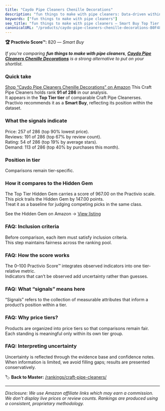 ```yaml
---
title: "Caydo Pipe Cleaners Chenille Decorations"
description: "fun things to make with pipe cleaners: Data-driven within Top Tier ranking using the Practivio Score™. Positioned by quality, value, demand, findability, momen…"
keywords: ["fun things to make with pipe cleaners"]
seo_title: "fun things to make with pipe cleaners — Smart Buy Top Tier (2025)"
canonicalURL: "/products/caydo-pipe-cleaners-chenille-decorations-B0F484F8VG/"
---
```


**🏆 Practivio Score™:** 820 — _Smart Buy_


*If you're comparing **fun things to make with pipe cleaners**, **[Caydo Pipe Cleaners Chenille Decorations](https://www.amazon.com/dp/B0F484F8VG?tag=practivio-20)** is a strong alternative to put on your shortlist.*
### Quick take
[Shop “Caydo Pipe Cleaners Chenille Decorations” on Amazon](https://www.amazon.com/dp/B0F484F8VG?tag=practivio-20)
This Craft Pipe Cleaners holds rank **91 of 286** in our analysis.  
It appears in the **Top Tier tier** of comparable Craft Pipe Cleanerses.  
Practivio recommends it as a **Smart Buy**, reflecting its position within the dataset.

### What the signals indicate
Price: 257 of 286 (top 90% lowest price).  
Reviews: 191 of 286 (top 67% by review count).  
Rating: 54 of 286 (top 19% by average stars).  
Demand: 113 of 286 (top 40% by purchases this month).

### Position in tier
Comparisons remain tier-specific.

### How it compares to the Hidden Gem
The Top Tier Hidden Gem carries a score of 967.00 on the Practivio scale.  
This pick trails the Hidden Gem by 147.00 points.  
Treat it as a baseline for judging competing picks in the same class.  

See the Hidden Gem on Amazon → [View listing](https://www.amazon.com/dp/B07ZG6JY5J?tag=practivio-20)

### FAQ: Inclusion criteria
Before comparison, each item must satisfy inclusion criteria.  
This step maintains fairness across the ranking pool.

### FAQ: How the score works
The 0–100 Practivio Score™ integrates observed indicators into one tier-relative metric.  
Indicators that can’t be observed add uncertainty rather than guesses.

### FAQ: What “signals” means here
“Signals” refers to the collection of measurable attributes that inform a product’s position within a tier.

### FAQ: Why price tiers?
Products are organized into price tiers so that comparisons remain fair.  
Each standing is meaningful only within its own tier group.

### FAQ: Interpreting uncertainty
Uncertainty is reflected through the evidence base and confidence notes.  
When information is limited, we avoid filling gaps; results are presented conservatively.


🏷️ **Back to Master:** [/rankings/craft-pipe-cleaners/](/rankings/craft-pipe-cleaners/)

---
_Disclosure: We use Amazon affiliate links which may earn a commission. We don’t display live prices or review counts. Rankings are produced using a consistent, proprietary methodology._
